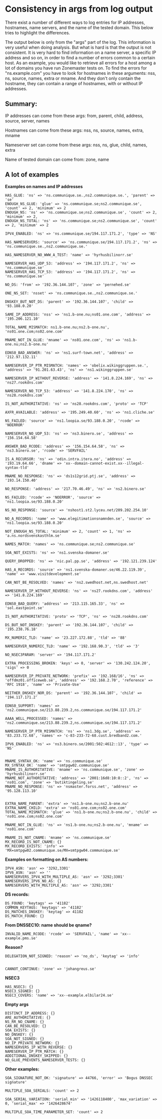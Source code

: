 # Consistency in args from log output

There exist a number of different ways to log entries for IP addresses,
hostnames, name servers, and the name of the tested domain. This below
tries to highlight the differences.

The output below is only from the "args" part of the log. This information
is very useful when doing analysis. But what is hard is that the output
is not consistent. It is very hard to find information on a name server,
a specific IP address and so on, in order to find a number of errors common
to a certain host. As an example, you would like to retrieve all errors
for a host among a lot of domains you have run Zonemaster tests on. To
find the errors for "ns.example.com" you have to look for hostnames in
these arguments: nss, ns, source, names, extra or mname. And they don't
only contain the hostname, they can contain a range of hostnames, with
or without IP addresses.

## Summary:

IP addresses can come from these args:
from, parent, child, address, source, server, names

Hostnames can come from these args:
nss, ns, source, names, extra, mname

Nameserver set can come from these args:
nss, ns, glue, child, names, extra

Name of tested domain can come from:
zone, name

## A lot of examples

**Examples on names and IP addresses**

```
HAS_GLUE: 'ns' => 'ns.communique.se.,ns2.communique.se.', 'parent' => 'se'
ENOUGH_NS_GLUE: 'glue' => 'ns.communique.se;ns2.communique.se', 'count' => 2, 'minimum' => 2
ENOUGH_NS: 'ns' => 'ns.communique.se;ns2.communique.se', 'count' => 2, 'minimum' => 2,
ENOUGH_NS_TOTAL: 'ns' => 'ns.communique.se;ns2.communique.se', 'count' => 2, 'minimum' => 2

IPV4_ENABLED: 'ns' => 'ns.communique.se/194.117.171.2', 'type' => 'NS'

HAS_NAMESERVERS: 'source' => 'ns.communique.se/194.117.171.2', 'ns' => 'ns.communique.se.,ns2.communique.se.'

HAS_NAMESERVER_NO_WWW_A_TEST: 'name' => 'hyrhusbilinorr.se'

NAMESERVER_HAS_UDP_53: 'address' => '194.117.171.2', 'ns' => 'ns.communique.se'
NAMESERVER_HAS_TCP_53: 'address' => '194.117.171.2', 'ns' => 'ns.communique.se'

NO_DS: 'from' => '192.36.144.107', 'zone' => 'pernehed.se'

ONE_NS_SET: 'nsset' => 'ns.communique.se.,ns2.communique.se.'

DNSKEY_BUT_NOT_DS: 'parent' => '192.36.144.107', 'child' => '93.188.0.20'

SAME_IP_ADDRESS: 'nss' => 'ns1.b-one.nu;ns01.one.com', 'address' => '195.206.121.10'

TOTAL_NAME_MISMATCH: ns1.b-one.nu;ns2.b-one.nu', 'ns01.one.com;ns02.one.com'

MNAME_NOT_IN_GLUE: 'mname' => 'ns01.one.com', 'ns' => 'ns1.b-one.nu;ns2.b-one.nu'

EDNS0_BAD_ANSWER: 'ns' => 'ns1.surf-town.net', 'address' => '212.97.132.11'

NAMESERVER_IP_PTR_MISMATCH: 'names' => 'obelix.wikinggruppen.se.', 'address' => '91.201.63.43', 'ns' => 'ns1.wikinggruppen.se'

NAMESERVER_IP_WITHOUT_REVERSE: 'address' => '141.8.224.169', 'ns' => 'ns27.rookdns.com'

NAMESERVER_NO_TCP_53: 'address' => '141.8.224.170', 'ns' => 'ns28.rookdns.com'

IS_NOT_AUTHORITATIVE: 'ns' => 'ns28.rookdns.com', 'proto' => 'TCP'

AXFR_AVAILABLE: 'address' => '195.249.40.60', 'ns' => 'ns1.cliche.se'

NS_FAILED: 'source' => 'ns1.loopia.se/93.188.0.20', 'rcode' => 'NOERROR'

NAMESERVER_NO_UDP_53: 'ns' => 'ns3.binero.se', 'address' => '156.154.64.58'

ANSWER_BAD_RCODE: 'address' => '156.154.64.58', 'ns' => 'ns3.binero.se', 'rcode' => 'SERVFAIL'

IS_A_RECURSOR: 'ns' => 'odin.intra.itera.no', 'address' => '193.19.64.66', 'dname' => 'xx--domain-cannot-exist.xx--illegal-syntax-tld'

MNAME_NO_RESPONSE: 'ns' => 'ds1s12grid.ptj.se', 'address' => '193.14.150.40'

NO_RESPONSE: 'address' => '217.70.46.49', 'ns' => 'ns2.binero.se'

NS_FAILED: 'rcode' => 'NOERROR', 'source' => 'ns1.loopia.se/93.188.0.20'

NS_NO_RESPONSE: 'source' => 'nshost1.st2.lyceu.net/209.202.254.10'

NO_A_RECORDS: 'name' => 'www.elegitimationsnamnden.se', 'source' => 'ns1.loopia.se/93.188.0.20'

NOT_ENOUGH_NS_TOTAL: 'minimum' => 2, 'count' => 1, 'ns' => 'a.ns.nordsvenskasthlm.se'

NAMES_MATCH: 'names' => 'ns.communique.se;ns2.communique.se'

SOA_NOT_EXISTS: 'ns' => 'ns1.svenska-domaner.se'

QUERY_DROPPED: 'ns' => 'nic.pal.pp.se', 'address' => '192.121.239.124'

HAS_A_RECORDS: 'source' => 'ns1.svenska-domaner.se/46.22.119.39', 'name' => 'www.visitdevelopment.se'

CAN_NOT_BE_RESOLVED: 'names' => 'ns2.swedhost.net,ns.swedhost.net'

NAMESERVER_IP_WITHOUT_REVERSE: 'ns' => 'ns27.rookdns.com', 'address' => '141.8.224.169'

EDNS0_BAD_QUERY: 'address' => '213.115.165.33', 'ns' => 'sol.eastpoint.se'

IS_NOT_AUTHORITATIVE: 'proto' => 'TCP', 'ns' => 'ns28.rookdns.com'

DS_BUT_NOT_DNSKEY: 'parent' => '192.36.144.107', 'child' => '195.238.76.18'

MX_NUMERIC_TLD: 'name' => '23.227.172.88', 'tld' => '88'

NAMESERVER_NUMERIC_TLD: 'name' => '192.168.90.3', 'tld' => '3'

NO_NSEC3PARAM: 'server' => '194.117.171.2'

EXTRA_PROCESSING_BROKEN: 'keys' => 0, 'server' => '130.242.124.20', 'sigs' => 0

NAMESERVER_IP_PRIVATE_NETWORK: 'prefix' => '192.168/16', 'ns' => 'offdmz01.officeweb.se', 'address' => '192.168.2.70', 'reference' => 'RFC 1918', 'name' => 'Private-Use'

NEITHER_DNSKEY_NOR_DS: 'parent' => '192.36.144.107', 'child' => '194.117.171.2'

EDNS0_SUPPORT: 'names' => 'ns2.communique.se/213.88.239.2,ns.communique.se/194.117.171.2'

AAAA_WELL_PROCESSED: 'names' => 'ns2.communique.se/213.88.239.2,ns.communique.se/194.117.171.2'

NAMESERVER_IP_PTR_MISMATCH: 'ns' => 'ns1.3dg.se', 'address' => '83.233.72.68', 'names' => 'c-83-233-72-68.cust.bredband2.com.'

IPV6_ENABLED: 'ns' => 'ns3.binero.se/2001:502:4612::13', 'type' => 'NS'


MNAME_SYNTAX_OK: 'name' => 'ns.communique.se'
MX_SYNTAX_OK: 'name' => 'smtpgw02.communique.se'
MNAME_IS_AUTHORITATIVE: 'mname' => 'ns.communique.se', 'zone' => 'hyrhusbilinorr.se'
MNAME_NOT_AUTHORITATIVE: 'address' => '2001:16d8:10:8::2', 'ns' => 'ns01.com', 'zone' => 'butiktingeling.se'
MNAME_NO_RESPONSE: 'ns' => 'nsmaster.forss.net', 'address' => '95.128.113.10'


EXTRA_NAME_PARENT: 'extra' => 'ns1.b-one.nu;ns2.b-one.nu'
EXTRA_NAME_CHILD: 'extra' => 'ns01.one.com;ns02.one.com'
TOTAL_NAME_MISMATCH: 'glue' => 'ns1.b-one.nu;ns2.b-one.nu', 'child' => 'ns01.one.com;ns02.one.com'

MNAME_NOT_IN_GLUE: 'ns' => 'ns1.b-one.nu;ns2.b-one.nu', 'mname' => 'ns01.one.com'

MNAME_IS_NOT_CNAME: 'mname' => 'ns.communique.se'
MX_RECORD_IS_NOT_CNAME: {}
MX_RECORD_EXISTS: 'info' => 'MX=smtpgw02.communique.se/MX=smtpgw04.communique.se'
```

**Examples on formatting on AS numbers:**

```
IPV4_ASN: 'asn' => '3292,3301'
IPV6_ASN: 'asn' => ''
NAMESERVERS_IPV4_WITH_MULTIPLE_AS: 'asn' => '3292;3301'
NAMESERVERS_IPV6_NO_AS: {}
NAMESERVERS_WITH_MULTIPLE_AS: 'asn' => '3292;3301'
```

**DS records:**

```
DS_FOUND: 'keytags' => '41182'
COMMON_KEYTAGS: 'keytags' => '41182'
DS_MATCHES_DNSKEY: 'keytag' => 41182
DS_MATCH_FOUND: {}
```


**From DNSSEC10: name should be qname?**

    INVALID_NAME_RCODE: 'rcode' => 'SERVFAIL', 'name' => 'xx--example.pms.se'

**Reason?**

    DELEGATION_NOT_SIGNED: 'reason' => 'no_ds', 'keytag' => 'info'


    CANNOT_CONTINUE: 'zone' => 'johangreus.se'

**NSEC3**

    HAS_NSEC3: {}
    NSEC3_SIGNED: {}
    NSEC3_COVERS: 'name' => 'xx--example.elbilar24.se'

**Empty args**

```
DISTINCT_IP_ADDRESS: {}
ARE_AUTHORITATIVE: {}
NS_RR_NO_CNAME: {}
CAN_BE_RESOLVED: {}
SOA_EXISTS: {}
NO_DNSKEY: {}
SOA_NOT_SIGNED: {}
NO_IP_PRIVATE_NETWORK: {}
NAMESERVERS_IP_WITH_REVERSE: {}
NAMESERVER_IP_PTR_MATCH: {}
ADDITIONAL_DNSKEY_SKIPPED: {}
NO_GLUE_PREVENTS_NAMESERVER_TESTS: {}
```


**Other examples:**

```
SOA_SIGNATURE_NOT_OK: 'signature' => 44766, 'error' => 'Bogus DNSSEC signature'

MULTIPLE_SOA_SERIALS: 'count' => 2

SOA_SERIAL_VARIATION: 'serial_min' => '1426118400', 'max_variation' => 0, 'serial_max' => '1426428674'

MULTIPLE_SOA_TIME_PARAMETER_SET: 'count' => 2
```
